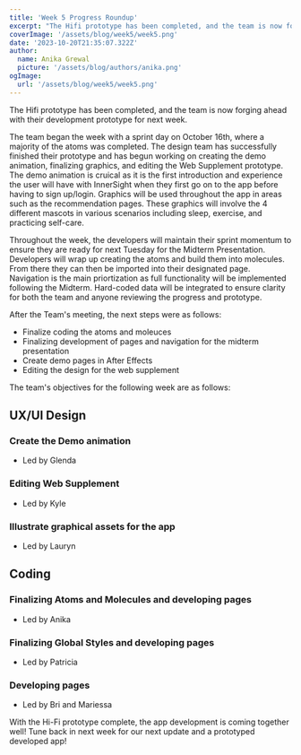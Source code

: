 ```yaml
---
title: 'Week 5 Progress Roundup'
excerpt: "The Hifi prototype has been completed, and the team is now forging ahead with their development prototype for next week."
coverImage: '/assets/blog/week5/week5.png'
date: '2023-10-20T21:35:07.322Z'
author:
  name: Anika Grewal
  picture: '/assets/blog/authors/anika.png'
ogImage:
  url: '/assets/blog/week5/week5.png'
---
```


The Hifi prototype has been completed, and the team is now forging ahead with their development prototype for next week. 

The team began the week with a sprint day on October 16th, where a majority of the atoms was completed. The design team has successfully finished their prototype and has begun working on creating the demo animation, finalizing graphics, and editing the Web Supplement prototype. The demo animation is cruical as it is the first introduction and experience the user will have with InnerSight when they first go on to the app before having to sign up/login. Graphics will be used throughout the app in areas such as the recommendation pages. These graphics will involve the 4 different mascots in various scenarios including  sleep, exercise, and practicing self-care.

Throughout the week, the developers will maintain their sprint momentum to ensure they are ready for next Tuesday for the Midterm Presentation. Developers will wrap up creating the atoms and build them into molecules. From there they can then be imported into their designated page. Navigation is the main priortization as full functionality will be implemented following the Midterm. Hard-coded data will be integrated to ensure clarity for both the team and anyone reviewing the progress and prototype.  
 

After the Team's meeting, the next steps were as follows:
- Finalize coding the atoms and moleuces
- Finalizing development of pages and navigation for the midterm presentation
- Create demo pages in After Effects
- Editing the design for the web supplement

The team's objectives for the following week are as follows:

## UX/UI Design
### Create the Demo animation 
- Led by Glenda
### Editing Web Supplement
- Led by Kyle
### Illustrate graphical assets for the app
- Led by Lauryn
## Coding
### Finalizing Atoms and Molecules and developing pages
- Led by Anika
### Finalizing Global Styles and developing pages
- Led by Patricia
### Developing pages
- Led by Bri and Mariessa

With the Hi-Fi prototype complete, the app development is coming together well! Tune back in next week for our next update and a prototyped developed app!